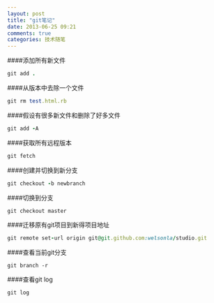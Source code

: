 ```yaml
---
layout: post
title: "git笔记"
date: 2013-06-25 09:21
comments: true
categories: 技术随笔 
---
```


####添加所有新文件

```ruby
git add .
```

####从版本中去除一个文件
```ruby
git rm test.html.rb
```

####假设有很多新文件和删除了好多文件
```ruby
git add -A
```
####获取所有远程版本
```ruby
git fetch
```

####创建并切换到新分支
```ruby
git checkout -b newbranch
```

####切换到分支
```ruby
git checkout master
```

####迁移原有git项目到新得项目地址
```ruby
git remote set-url origin git@git.github.com:welsonla/studio.git
```

####查看当前git分支
```
git branch -r
```
####查看git log
```ruby
git log
```
